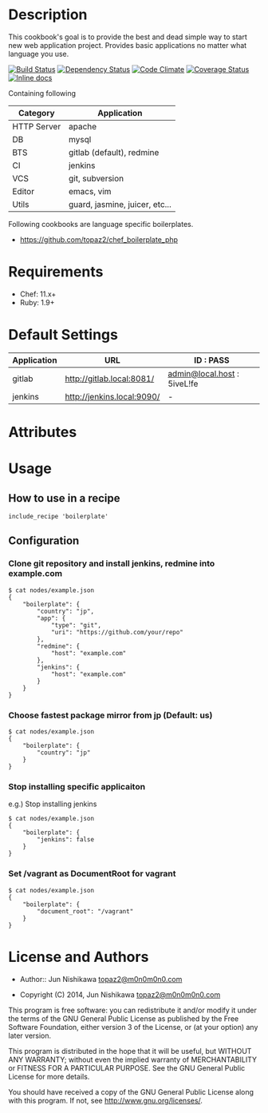 Description
===========
This cookbook's goal is to provide the best and dead simple way to start new web application project. Provides basic applications no matter what language you use.

[![Build Status](https://travis-ci.org/topaz2/chef_boilerplate.png?branch=master)](https://travis-ci.org/topaz2/chef_boilerplate)
[![Dependency Status](https://gemnasium.com/topaz2/chef_boilerplate.png)](https://gemnasium.com/topaz2/chef_boilerplate)
[![Code Climate](https://codeclimate.com/github/topaz2/chef_boilerplate.png)](https://codeclimate.com/github/topaz2/chef_boilerplate)
[![Coverage Status](https://coveralls.io/repos/topaz2/chef_boilerplate/badge.png?branch=master)](https://coveralls.io/r/topaz2/chef_boilerplate)
[![Inline docs](http://inch-pages.github.io/github/topaz2/chef_boilerplate.png)](http://inch-pages.github.io/github/topaz2/chef_boilerplate)

Containing following

| Category | Application |
| -------- | ----------- |
| HTTP Server | apache |
| DB | mysql |
| BTS | gitlab (default), redmine |
| CI | jenkins |
| VCS | git, subversion |
| Editor | emacs, vim |
| Utils | guard, jasmine, juicer, etc... |

Following cookbooks are language specific boilerplates.

* https://github.com/topaz2/chef_boilerplate_php

Requirements
============
* Chef: 11.x+
* Ruby: 1.9+

Default Settings
================

| Application | URL | ID : PASS |
| ----------- | --- | --------- |
| gitlab | http://gitlab.local:8081/ | admin@local.host : 5iveL!fe |
| jenkins | http://jenkins.local:9090/ | - |

Attributes
==========

Usage
=====

## How to use in a recipe
```
include_recipe 'boilerplate'
```
## Configuration
### Clone git repository and install jenkins, redmine into example.com
```
$ cat nodes/example.json
{
    "boilerplate": {
        "country": "jp",
        "app": {
            "type": "git",
            "uri": "https://github.com/your/repo"
        },
        "redmine": {
            "host": "example.com"
        },
        "jenkins": {
            "host": "example.com"
        }
    }
}
```

### Choose fastest package mirror from jp (Default: us)
```
$ cat nodes/example.json
{
    "boilerplate": {
        "country": "jp"
    }
}
```

### Stop installing specific applicaiton
e.g.) Stop installing jenkins
```
$ cat nodes/example.json
{
    "boilerplate": {
        "jenkins": false
    }
}
```

### Set /vagrant as DocumentRoot for vagrant
```
$ cat nodes/example.json
{
    "boilerplate": {
        "document_root": "/vagrant"
    }
}
```

License and Authors
===================

* Author:: Jun Nishikawa <topaz2@m0n0m0n0.com>

* Copyright (C) 2014, Jun Nishikawa <topaz2@m0n0m0n0.com>

This program is free software: you can redistribute it and/or modify
it under the terms of the GNU General Public License as published by
the Free Software Foundation, either version 3 of the License, or
(at your option) any later version.

This program is distributed in the hope that it will be useful,
but WITHOUT ANY WARRANTY; without even the implied warranty of
MERCHANTABILITY or FITNESS FOR A PARTICULAR PURPOSE.  See the
GNU General Public License for more details.

You should have received a copy of the GNU General Public License
along with this program.  If not, see <http://www.gnu.org/licenses/>.

